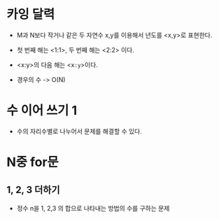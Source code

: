 # 카잉 달력

- M과 N보다 작거나 같은 두 자연수 x,y를 이용해서 년도를 <x,y>로 표현한다.
- 첫 번째 해는 <1:1>, 두 번째 해는 <2:2> 이다.
- <x:y>의 다음 해는 <x`:y`>이다.

- 경우의 수 -> O(N)

# 수 이어 쓰기 1

- 수의 자리수별로 나누어서 문제를 해결할 수 있다.


# N중 for문

## 1, 2, 3 더하기

- 정수 n을 1, 2,3 의 합으로 나타내는 방법의 수를 구하는 문제


